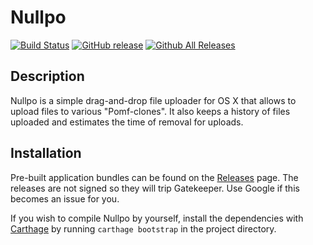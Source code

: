 # Nullpo

[![Build Status](https://travis-ci.org/Hamuko/Nullpo.svg?branch=master)](https://travis-ci.org/Hamuko/Nullpo)
[![GitHub release](https://img.shields.io/github/release/Hamuko/Nullpo.svg?maxAge=86400)](https://github.com/Hamuko/Nullpo/releases/latest)
[![Github All Releases](https://img.shields.io/github/downloads/Hamuko/Nullpo/total.svg?maxAge=21600)](https://github.com/Hamuko/Nullpo/releases)

## Description

Nullpo is a simple drag-and-drop file uploader for OS X that allows to upload files to various "Pomf-clones". It also keeps a history of files uploaded and estimates the time of removal for uploads.

## Installation

Pre-built application bundles can be found on the [Releases](https://github.com/Hamuko/Nullpo/releases) page. The releases are not signed so they will trip Gatekeeper. Use Google if this becomes an issue for you.

If you wish to compile Nullpo by yourself, install the dependencies with [Carthage](https://github.com/Carthage/Carthage) by running `carthage bootstrap` in the project directory.
